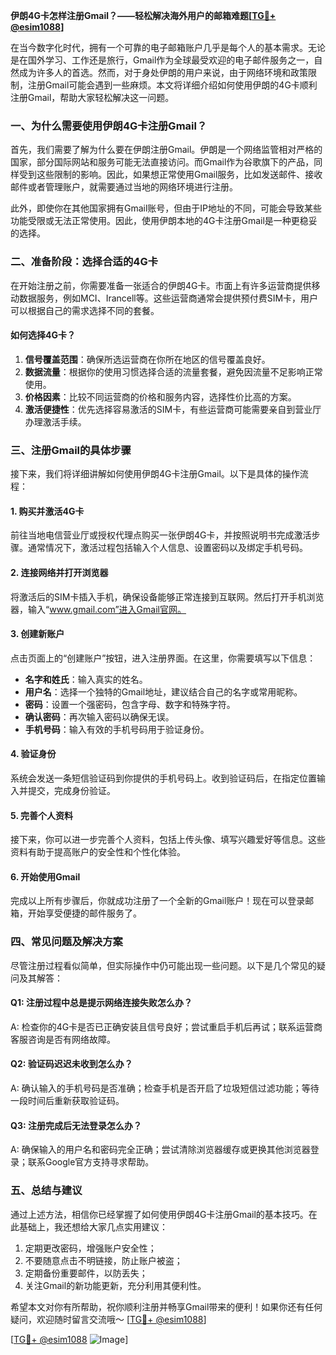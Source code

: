 **伊朗4G卡怎样注册Gmail？——轻松解决海外用户的邮箱难题[[TG💪+ @esim1088](https://t.me/s/esim1088)]**

在当今数字化时代，拥有一个可靠的电子邮箱账户几乎是每个人的基本需求。无论是在国外学习、工作还是旅行，Gmail作为全球最受欢迎的电子邮件服务之一，自然成为许多人的首选。然而，对于身处伊朗的用户来说，由于网络环境和政策限制，注册Gmail可能会遇到一些麻烦。本文将详细介绍如何使用伊朗的4G卡顺利注册Gmail，帮助大家轻松解决这一问题。

### 一、为什么需要使用伊朗4G卡注册Gmail？

首先，我们需要了解为什么要在伊朗注册Gmail。伊朗是一个网络监管相对严格的国家，部分国际网站和服务可能无法直接访问。而Gmail作为谷歌旗下的产品，同样受到这些限制的影响。因此，如果想正常使用Gmail服务，比如发送邮件、接收邮件或者管理账户，就需要通过当地的网络环境进行注册。

此外，即使你在其他国家拥有Gmail账号，但由于IP地址的不同，可能会导致某些功能受限或无法正常使用。因此，使用伊朗本地的4G卡注册Gmail是一种更稳妥的选择。

### 二、准备阶段：选择合适的4G卡

在开始注册之前，你需要准备一张适合的伊朗4G卡。市面上有许多运营商提供移动数据服务，例如MCI、Irancell等。这些运营商通常会提供预付费SIM卡，用户可以根据自己的需求选择不同的套餐。

#### 如何选择4G卡？

1. **信号覆盖范围**：确保所选运营商在你所在地区的信号覆盖良好。
2. **数据流量**：根据你的使用习惯选择合适的流量套餐，避免因流量不足影响正常使用。
3. **价格因素**：比较不同运营商的价格和服务内容，选择性价比高的方案。
4. **激活便捷性**：优先选择容易激活的SIM卡，有些运营商可能需要亲自到营业厅办理激活手续。

### 三、注册Gmail的具体步骤

接下来，我们将详细讲解如何使用伊朗4G卡注册Gmail。以下是具体的操作流程：

#### 1. 购买并激活4G卡

前往当地电信营业厅或授权代理点购买一张伊朗4G卡，并按照说明书完成激活步骤。通常情况下，激活过程包括输入个人信息、设置密码以及绑定手机号码。

#### 2. 连接网络并打开浏览器

将激活后的SIM卡插入手机，确保设备能够正常连接到互联网。然后打开手机浏览器，输入“www.gmail.com”进入Gmail官网。

#### 3. 创建新账户

点击页面上的“创建账户”按钮，进入注册界面。在这里，你需要填写以下信息：

- **名字和姓氏**：输入真实的姓名。
- **用户名**：选择一个独特的Gmail地址，建议结合自己的名字或常用昵称。
- **密码**：设置一个强密码，包含字母、数字和特殊字符。
- **确认密码**：再次输入密码以确保无误。
- **手机号码**：输入有效的手机号码用于验证身份。

#### 4. 验证身份

系统会发送一条短信验证码到你提供的手机号码上。收到验证码后，在指定位置输入并提交，完成身份验证。

#### 5. 完善个人资料

接下来，你可以进一步完善个人资料，包括上传头像、填写兴趣爱好等信息。这些资料有助于提高账户的安全性和个性化体验。

#### 6. 开始使用Gmail

完成以上所有步骤后，你就成功注册了一个全新的Gmail账户！现在可以登录邮箱，开始享受便捷的邮件服务了。

### 四、常见问题及解决方案

尽管注册过程看似简单，但实际操作中仍可能出现一些问题。以下是几个常见的疑问及其解答：

#### Q1: 注册过程中总是提示网络连接失败怎么办？
A: 检查你的4G卡是否已正确安装且信号良好；尝试重启手机后再试；联系运营商客服咨询是否有网络故障。

#### Q2: 验证码迟迟未收到怎么办？
A: 确认输入的手机号码是否准确；检查手机是否开启了垃圾短信过滤功能；等待一段时间后重新获取验证码。

#### Q3: 注册完成后无法登录怎么办？
A: 确保输入的用户名和密码完全正确；尝试清除浏览器缓存或更换其他浏览器登录；联系Google官方支持寻求帮助。

### 五、总结与建议

通过上述方法，相信你已经掌握了如何使用伊朗4G卡注册Gmail的基本技巧。在此基础上，我还想给大家几点实用建议：

1. 定期更改密码，增强账户安全性；
2. 不要随意点击不明链接，防止账户被盗；
3. 定期备份重要邮件，以防丢失；
4. 关注Gmail的新功能更新，充分利用其便利性。

希望本文对你有所帮助，祝你顺利注册并畅享Gmail带来的便利！如果你还有任何疑问，欢迎随时留言交流哦～ [[TG💪+ @esim1088](https://t.me/s/esim1088)] 

[[TG💪+ @esim1088](https://t.me/s/esim1088) ![Image](https://i.postimg.cc/4NQfJmqS/Snipaste-2025-05-13-00-14-12.png)]